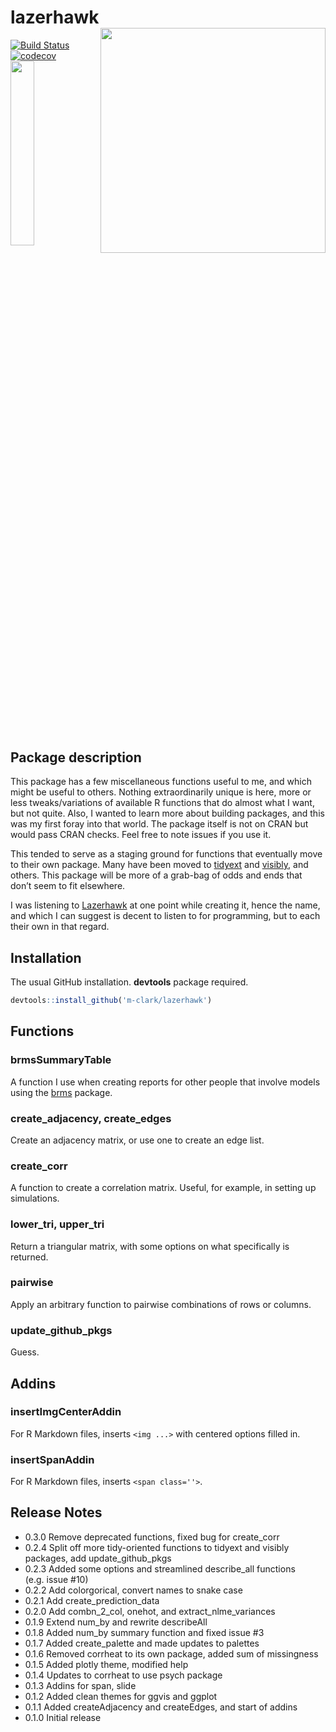 # lazerhawk <img src="man/img/lh_hex.png" align="right" width = 360/>

[![Build
Status](https://travis-ci.org/m-clark/lazerhawk.svg?branch=master)](https://travis-ci.org/m-clark/lazerhawk)
[![codecov](https://codecov.io/gh/m-clark/lazerhawk/branch/master/graph/badge.svg)](https://codecov.io/gh/m-clark/lazerhawk)
<a href="https://github.com/m-clark/lazerhawk" alt="Miscellaneous Shenanigans">
<img src="https://img.shields.io/badge/miscellaneous_shenanigans-constant-ff5500.svg?colorA=00aaff&longCache=true&style=for-the-badge"  width=27.5%/></a>

<!-- [](https://img.shields.io/badge/misc_shenanigans-constant-ff5500.svg) -->

<!-- https://github.com/badges/shields -->

<!-- <img src="man/img/lh_hex.png" style="display:block; margin: 0 auto;" width='50%'> -->

## Package description

This package has a few miscellaneous functions useful to me, and which
might be useful to others. Nothing extraordinarily unique is here, more
or less tweaks/variations of available R functions that do almost what I
want, but not quite. Also, I wanted to learn more about building
packages, and this was my first foray into that world. The package
itself is not on CRAN but would pass CRAN checks. Feel free to note
issues if you use it.

This tended to serve as a staging ground for functions that eventually
move to their own package. Many have been moved to
[tidyext](https://github.com/m-clark/tidyext) and
[visibly](https://github.com/m-clark/visibly), and others. This package
will be more of a grab-bag of odds and ends that don’t seem to fit
elsewhere.

I was listening to
[Lazerhawk](http://lazerhawk.bandcamp.com/album/redline) at one point
while creating it, hence the name, and which I can suggest is decent to
listen to for programming, but to each their own in that regard.

## Installation

The usual GitHub installation. **devtools** package required.

``` r
devtools::install_github('m-clark/lazerhawk')
```

## Functions

### brmsSummaryTable

A function I use when creating reports for other people that involve
models using the [brms](https://github.com/paul-buerkner/brms) package.

### create\_adjacency, create\_edges

Create an adjacency matrix, or use one to create an edge list.

### create\_corr

A function to create a correlation matrix. Useful, for example, in
setting up simulations.

### lower\_tri, upper\_tri

Return a triangular matrix, with some options on what specifically is
returned.

### pairwise

Apply an arbitrary function to pairwise combinations of rows or columns.

### update\_github\_pkgs

Guess.

## Addins

### insertImgCenterAddin

For R Markdown files, inserts `<img ...>` with centered options filled
in.

### insertSpanAddin

For R Markdown files, inserts `<span class=''>`.

## Release Notes

  - 0.3.0 Remove deprecated functions, fixed bug for create\_corr
  - 0.2.4 Split off more tidy-oriented functions to tidyext and visibly
    packages, add update\_github\_pkgs
  - 0.2.3 Added some options and streamlined describe\_all functions
    (e.g. issue \#10)
  - 0.2.2 Add colorgorical, convert names to snake case
  - 0.2.1 Add create\_prediction\_data
  - 0.2.0 Add combn\_2\_col, onehot, and extract\_nlme\_variances
  - 0.1.9 Extend num\_by and rewrite describeAll
  - 0.1.8 Added num\_by summary function and fixed issue \#3
  - 0.1.7 Added create\_palette and made updates to palettes
  - 0.1.6 Removed corrheat to its own package, added sum of missingness
  - 0.1.5 Added plotly theme, modified help
  - 0.1.4 Updates to corrheat to use psych package
  - 0.1.3 Addins for span, slide
  - 0.1.2 Added clean themes for ggvis and ggplot
  - 0.1.1 Added createAdjacency and createEdges, and start of addins
  - 0.1.0 Initial release
